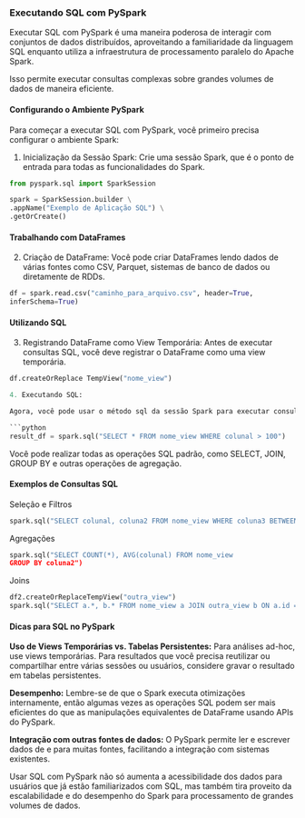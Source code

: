 ### Executando SQL com PySpark

Executar SQL com PySpark é uma maneira poderosa de interagir com conjuntos de dados distribuídos, aproveitando a familiaridade da linguagem SQL enquanto utiliza a infraestrutura de processamento paralelo do Apache Spark.

Isso permite executar consultas complexas sobre grandes volumes de dados de maneira eficiente.

#### Configurando o Ambiente PySpark

Para começar a executar SQL com PySpark, você primeiro precisa configurar o ambiente Spark:

1. Inicialização da Sessão Spark: Crie uma sessão Spark, que é o ponto de entrada para todas as funcionalidades do Spark.

```python
from pyspark.sql import SparkSession

spark = SparkSession.builder \
.appName("Exemplo de Aplicação SQL") \
.getOrCreate()
```

#### Trabalhando com DataFrames

2. Criação de DataFrame: Você pode criar DataFrames lendo dados de várias fontes como CSV, Parquet, sistemas de banco de dados ou diretamente de RDDs.

```python
df = spark.read.csv("caminho_para_arquivo.csv", header=True,
inferSchema=True)
```

#### Utilizando SQL

3. Registrando DataFrame como View Temporária: Antes de executar consultas SQL, você deve registrar o DataFrame como uma view temporária.

```python
df.createOrReplace TempView("nome_view")

4. Executando SQL:

Agora, você pode usar o método sql da sessão Spark para executar consultas SQL diretamente na view registrada.

```python
result_df = spark.sql("SELECT * FROM nome_view WHERE colunal > 100")
```

Você pode realizar todas as operações SQL padrão, como SELECT, JOIN, GROUP BY e outras operações de agregação.

#### Exemplos de Consultas SQL

Seleção e Filtros

```python
spark.sql("SELECT colunal, coluna2 FROM nome_view WHERE coluna3 BETWEEN 10 AND 20")
```

Agregações

```python
spark.sql("SELECT COUNT(*), AVG(colunal) FROM nome_view
GROUP BY coluna2")
```

Joins

```python
df2.createOrReplaceTempView("outra_view")
spark.sql("SELECT a.*, b.* FROM nome_view a JOIN outra_view b ON a.id = b.id")
```

#### Dicas para SQL no PySpark

**Uso de Views Temporárias vs. Tabelas Persistentes:** Para análises ad-hoc, use views temporárias. Para resultados que você precisa reutilizar ou compartilhar entre várias sessões ou usuários, considere gravar o resultado em tabelas persistentes.

**Desempenho:** Lembre-se de que o Spark executa otimizações internamente, então algumas vezes as operações SQL podem ser mais eficientes do que as manipulações equivalentes de DataFrame usando APIs do PySpark.

**Integração com outras fontes de dados:** O PySpark permite ler e escrever dados de e para muitas fontes, facilitando a integração com sistemas existentes.

Usar SQL com PySpark não só aumenta a acessibilidade dos dados para usuários que já estão familiarizados com SQL, mas também tira proveito da escalabilidade e do desempenho do Spark para processamento de grandes volumes de dados.